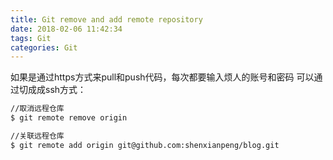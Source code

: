 ```yaml
---
title: Git remove and add remote repository
date: 2018-02-06 11:42:34
tags: Git
categories: Git
---
```


如果是通过https方式来pull和push代码，每次都要输入烦人的账号和密码
可以通过切成成ssh方式：

```bash
//取消远程仓库
$ git remote remove origin

//关联远程仓库
$ git remote add origin git@github.com:shenxianpeng/blog.git

```
